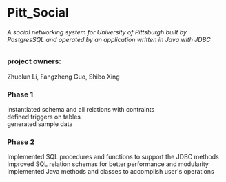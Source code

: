 # Pitt_Social  <br> 

###### A social networking system for University of Pittsburgh built by PostgresSQL and operated by an application written in Java with JDBC  <br>
### project owners:  <br>
Zhuolun Li, 
Fangzheng Guo, 
Shibo Xing

### Phase 1
instantiated schema and all relations with contraints\
defined triggers on tables\
generated sample data 

### Phase 2
Implemented SQL procedures and functions to support the JDBC methods\
Improved SQL relation schemas for better performance and modularity\
Implemented Java methods and classes to accomplish user's operations



